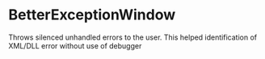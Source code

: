 # BetterExceptionWindow


Throws silenced unhandled errors to the user. This helped identification of XML/DLL error without use of debugger

